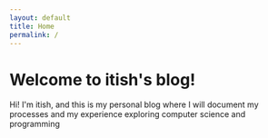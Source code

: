 ```yaml
---
layout: default
title: Home
permalink: /
---
```


# Welcome to itish's blog!

Hi! I'm itish, and this is my personal blog where I will document my processes and my experience exploring computer science and programming

